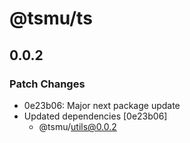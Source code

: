 # @tsmu/ts

## 0.0.2

### Patch Changes

- 0e23b06: Major next package update
- Updated dependencies [0e23b06]
  - @tsmu/utils@0.0.2
